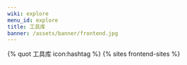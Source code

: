 ```yaml
---
wiki: explore 
menu_id: explore 
title: 工具库
banner: /assets/banner/frontend.jpg
---
```


{% quot 工具库 icon:hashtag %}
{% sites frontend-sites %}
